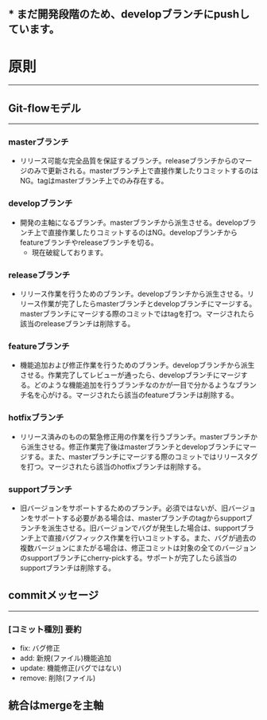 ## * まだ開発段階のため、developブランチにpushしています。
# 原則

---

## Git-flowモデル

---

### **masterブランチ**

- リリース可能な完全品質を保証するブランチ。releaseブランチからのマージのみで更新される。masterブランチ上で直接作業したりコミットするのはNG。tagはmasterブランチ上でのみ存在する。

### **developブランチ**

- 開発の主軸になるブランチ。masterブランチから派生させる。developブランチ上で直接作業したりコミットするのはNG。developブランチからfeatureブランチやreleaseブランチを切る。
  - 現在破綻しております。

### **releaseブランチ**

- リリース作業を行うためのブランチ。developブランチから派生させる。リリース作業が完了したらmasterブランチとdevelopブランチにマージする。masterブランチにマージする際のコミットではtagを打つ。マージされたら該当のreleaseブランチは削除する。

### **featureブランチ**

- 機能追加および修正作業を行うためのブランチ。developブランチから派生させる。作業完了してレビューが通ったら、developブランチにマージする。どのような機能追加を行うブランチなのかが一目で分かるようなブランチ名を心がける。マージされたら該当のfeatureブランチは削除する。

### **hotfixブランチ**

- リリース済みのものの緊急修正用の作業を行うブランチ。masterブランチから派生させる。修正作業完了後はmasterブランチとdevelopブランチにマージする。また、masterブランチにマージする際のコミットではリリースタグを打つ。マージされたら該当のhotfixブランチは削除する。

### **supportブランチ**

- 旧バージョンをサポートするためのブランチ。必須ではないが、旧バージョンをサポートする必要がある場合は、masterブランチのtagからsupportブランチを派生させる。旧バージョンでバグが発生した場合は、supportブランチ上で直接バグフィックス作業を行いコミットする。また、バグが過去の複数バージョンにまたがる場合は、修正コミットは対象の全てのバージョンのsupportブランチにcherry-pickする。サポートが完了したら該当のsupportブランチは削除する。

## commitメッセージ

---

### [コミット種別] 要約

- fix: バグ修正
- add: 新規(ファイル)機能追加
- update: 機能修正(バグではない)
- remove: 削除(ファイル)

## 統合はmergeを主軸
